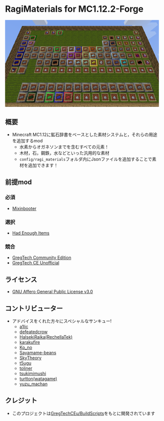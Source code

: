 # RagiMaterials for MC1.12.2-Forge

![Periodic Table](https://github.com/Hiiragi283/RagiMaterials/blob/1.12.2_forge/.github/images/periodic_table.png?raw=true)

## 概要

- Minecraft MC1.12に鉱石辞書をベースとした素材システムと，それらの用途を追加するmod
  - 水素からオガネソンまでを含むすべての元素！
  - 木材，石，鋼鉄，水などといった汎用的な素材
  - `config/ragi_materials`フォルダ内にJsonファイルを追加することで素材を追加できます！

## 前提mod

### 必須

- [Mixinbooter](https://www.curseforge.com/minecraft/mc-mods/mixin-booter)

### 選択

- [Had Enough Items](https://www.curseforge.com/minecraft/mc-mods/had-enough-items)

### 競合

- [GregTech Community Edition](https://curseforge.com/minecraft/mc-mods/gregtechce)
- [GregTech CE Unofficial](https://curseforge.com/minecraft/mc-mods/gregtech-ce-unofficial)

## ライセンス

- [GNU Affero General Public License v3.0](https://github.com/Hiiragi283/RagiMaterials/blob/master/LICENSE)

## コントリビューター

- アドバイスをくれた方々にスペシャルなサンキュー!
    - [a1lic](https://github.com/a1lic)
    - [defeatedcrow](https://github.com/defeatedcrow)
    - [HalsekiRaika(RechellaTek)](https://github.com/HalsekiRaika)
    - [karakufire](https://github.com/karakufire)
    - [Ko_no](https://github.com/MrKono)
    - [Sayamame-beans](https://github.com/Sayamame-beans)
    - [SkyTheory](https://github.com/SkyTheory)
    - [t5ugu](https://github.com/t5ugu)
    - [toliner](https://github.com/toliner)
    - [tsukimimushi](https://twitter.com/Tsukimimushi)
    - [turtton(watagame)](https://github.com/turtton)
    - [yuzu_machan](https://github.com/yuzu-machan)

## クレジット

- このプロジェクトは[GregTechCEu/BuildScripts](https://github.com/GregTechCEu/Buildscripts)をもとに開発されています